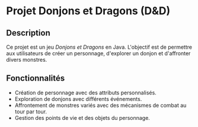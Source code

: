 # Projet Donjons et Dragons (D&D)

## Description
Ce projet est un jeu *Donjons et Dragons* en Java. L'objectif est de permettre aux utilisateurs de créer un personnage, d'explorer un donjon et d'affronter divers monstres.

## Fonctionnalités
- Création de personnage avec des attributs personnalisés.
- Exploration de donjons avec différents événements.
- Affrontement de monstres variés avec des mécanismes de combat au tour par tour.
- Gestion des points de vie et des objets du personnage.
